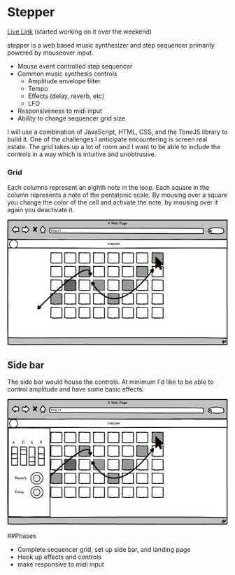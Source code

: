 # Stepper

[Live Link](https://eakman.github.io/stepper/) (started working on it over the weekend)

stepper is a web based music synthesizer and step sequencer primarily powered by mouseover input.

* Mouse event controlled step sequencer
* Common music synthesis controls
  * Amplitude envelope filter
  * Tempo
  * Effects (delay, reverb, etc)
  * LFO
* Responsiveness to midi input
* Ability to change sequencer grid size

I will use a combination of JavaScript, HTML, CSS, and the ToneJS library to build it. One of the challenges I anticipate encountering is screen real estate. The grid takes up a lot of room and I want to be able to include the controls in a way which is intuitive and unobtrusive.


### Grid

Each columns represent an eighth note in the loop. Each square in the column represents a note of the pentatonic scale. By mousing over a square you change the color of the cell and activate the note. by mousing over it again you deactivate it.

![alt text](./assets/sequencer_gridSS.png)

## Side bar

The side bar would house the controls. At minimum I'd like to be able to control amplitude and have some basic effects.

![alt text](./assets/side_bar_controlsSS.png)

##Phases

* Complete sequencer grid, set up side bar, and landing page
* Hook up effects and controls
* make responsive to midi input
